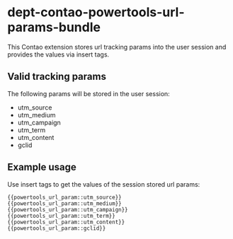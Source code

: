 # dept-contao-powertools-url-params-bundle

This Contao extension stores url tracking params into the user session and provides the values via insert tags.

## Valid tracking params

The following params will be stored in the user session:

* utm_source
* utm_medium
* utm_campaign
* utm_term
* utm_content
* gclid

## Example usage

Use insert tags to get the values of the session stored url params:

```
{{powertools_url_param::utm_source}}
{{powertools_url_param::utm_medium}}
{{powertools_url_param::utm_campaign}}
{{powertools_url_param::utm_term}}
{{powertools_url_param::utm_content}}
{{powertools_url_param::gclid}}
```
